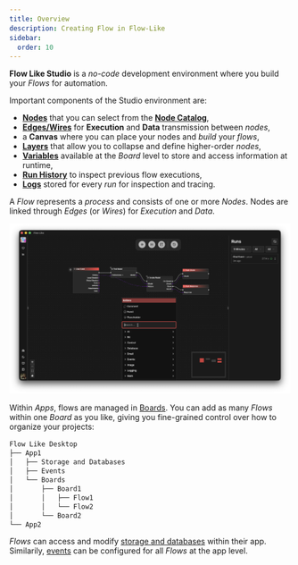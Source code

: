 ```yaml
---
title: Overview
description: Creating Flow in Flow-Like
sidebar:
  order: 10
---
```


**Flow Like Studio** is a *no-code* development environment where you build your *Flows* for automation.

Important components of the Studio environment are:
- [**Nodes**](/studio/nodes/) that you can select from the [**Node Catalog**](/nodes/overview/),
- [**Edges/Wires**](/studio/connecting/) for **Execution** and **Data** transmission between *nodes*,
- a **Canvas** where you can place your nodes and *build* your *flows*,
- [**Layers**](/studio/layers/) that allow you to collapse and define higher-order *nodes*,
- [**Variables**](/studio/variables/) available at the *Board* level to store and access information at runtime,
- [**Run History**](/studio/logging/) to inspect previous flow executions,
- [**Logs**](/studio/logging/) stored for every *run* for inspection and tracing.

A *Flow* represents a *process* and consists of one or more *Nodes*. Nodes are linked through *Edges* (or *Wires*) for *Execution* and *Data*.

![A screenshot of Flow-Like Studio - a no-code environment to create workflow automations](../../../assets/FlowLikeStudio.webp)

Within *Apps*, flows are managed in [Boards](/apps/boards/). You can add as many *Flows* within one *Board* as you like, giving you fine-grained control over how to organize your projects:
```text
Flow Like Desktop
├── App1
│   ├── Storage and Databases
│   ├── Events
│   └── Boards
│       ├── Board1
│       │   ├── Flow1
│       │   └── Flow2
│       └── Board2
└── App2
```

*Flows* can access and modify [storage and databases](/apps/storage/) within their app. Similarily, [events](/apps/events) can be configured for all *Flows* at the app level.
